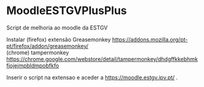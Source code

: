 # MoodleESTGVPlusPlus
Script de melhoria ao moodle da ESTGV

Instalar 
 (firefox) extensão Greasemonkey https://addons.mozilla.org/pt-pt/firefox/addon/greasemonkey/ <br>
 (chrome) tampermonkey https://chrome.google.com/webstore/detail/tampermonkey/dhdgffkkebhmkfjojejmpbldmpobfkfo 

Inserir o script na extensao e aceder a https://moodle.estgv.ipv.pt/ .
